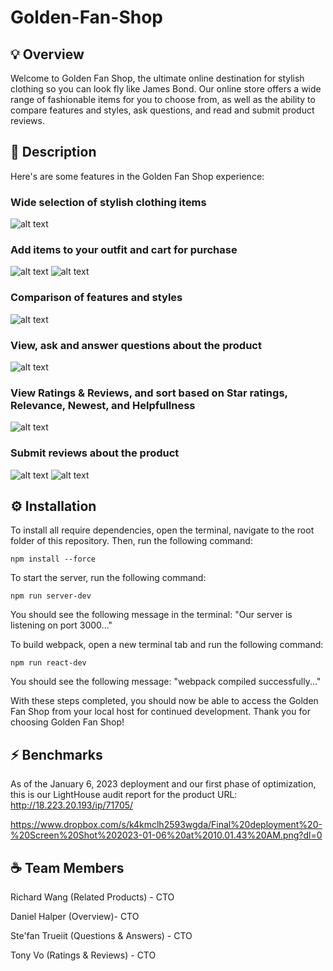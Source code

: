 # Golden-Fan-Shop

## 💡 Overview
Welcome to Golden Fan Shop, the ultimate online destination for stylish clothing so you can look fly like James Bond. Our online store offers a wide range of fashionable items for you to choose from, as well as the ability to compare features and styles, ask questions, and read and submit product reviews.

## 📖 Description
Here's are some features in the Golden Fan Shop experience:

### Wide selection of stylish clothing items
![alt text](https://res.cloudinary.com/djfpzruso/image/upload/c_scale,w_712/v1673126865/Golden%20Fan%20Shop%20Images/Screen_Shot_2023-01-07_at_2.27.15_PM_hxckwf.png)
### Add items to your outfit and cart for purchase
![alt text](https://res.cloudinary.com/djfpzruso/image/upload/c_scale,w_712/v1673126932/Golden%20Fan%20Shop%20Images/Screen_Shot_2023-01-07_at_2.28.16_PM_b5j5tr.png)
![alt text](https://res.cloudinary.com/djfpzruso/image/upload/c_scale,w_712/v1673126453/Golden%20Fan%20Shop%20Images/Screen_Shot_2023-01-07_at_2.10.26_PM_dwgogm.png)
### Comparison of features and styles
![alt text](https://res.cloudinary.com/djfpzruso/image/upload/c_scale,w_712/v1673126619/Golden%20Fan%20Shop%20Images/Screen_Shot_2023-01-07_at_2.23.29_PM_ua8pj0.png)
### View, ask and answer questions about the product
![alt text](https://res.cloudinary.com/djfpzruso/image/upload/c_scale,w_712/v1673126427/Golden%20Fan%20Shop%20Images/Screen_Shot_2023-01-07_at_2.13.30_PM_al62jl.png)
### View Ratings & Reviews, and sort based on Star ratings, Relevance, Newest, and Helpfullness
![alt text](https://res.cloudinary.com/djfpzruso/image/upload/c_scale,w_712/v1673126426/Golden%20Fan%20Shop%20Images/Screen_Shot_2023-01-07_at_2.15.36_PM_pcpdws.png)
### Submit reviews about the product
![alt text](https://res.cloudinary.com/djfpzruso/image/upload/c_scale,w_512/v1673127885/Golden%20Fan%20Shop%20Images/Screen_Shot_2023-01-07_at_2.44.15_PM_akrnqn.png)
![alt text](https://res.cloudinary.com/djfpzruso/image/upload/c_scale,w_512/v1673127885/Golden%20Fan%20Shop%20Images/Screen_Shot_2023-01-07_at_2.44.28_PM_yphzvo.png)




## ⚙️ Installation
To install all require dependencies, open the terminal, navigate to the root folder of this repository. Then, run the following command:

  `npm install --force`

To start the server, run the following command:

  `npm run server-dev`

You should see the following message in the terminal: "Our server is listening on port 3000..."

To build webpack, open a new terminal tab and run the following command:

  `npm run react-dev`

You should see the following message: "webpack <version> compiled successfully..."

With these steps completed, you should now be able to access the Golden Fan Shop from your local host for continued development. Thank you for choosing Golden Fan Shop!

## ⚡️ Benchmarks
As of the January 6, 2023 deployment and our first phase of optimization, this is our LightHouse audit report for the product URL: http://18.223.20.193/ip/71705/

  https://www.dropbox.com/s/k4kmclh2593wgda/Final%20deployment%20-%20Screen%20Shot%202023-01-06%20at%2010.01.43%20AM.png?dl=0


## ☕ Team Members
Richard Wang (Related Products) - CTO

Daniel Halper (Overview)- CTO

Ste'fan Trueiit (Questions & Answers) - CTO

Tony Vo (Ratings & Reviews) - CTO

